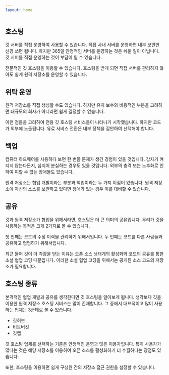 ```yaml
---
layout: home
---
```

## 호스팅
깃 서버를 직접 운영하여 사용할 수 있습니다. 직접 사내 서버를 운영하면 내부 보안만 신경 쓰면 됩니다. 하지만 365일 안정적인 서버를 운영하는 것은 쉬운 일이 아닙니다. 깃 서버를 직접 운영하는 것이 부담이 될 수 있습니다.  

전문적인 깃 호스팅을 이용할 수 있습니다. 호스팅을 받게 되면 직접 서버를 관리하지 않아도 쉽게 원격 저장소를 운영할 수 있습니다.  

## 위탁 운영
원격 저장소를 직접 생성할 수도 있습니다. 하지만 유지 보수와 비용적인 부분을 고려하면 대규모의 회사가 아니라면 쉽게 결정할 수 없습니다.  

이런 점들을 고려하여 전용 깃 호스팅 서비스들이 나타나기 시작했습니다. 하지만 코드가 외부에 노출됩니다. 유료 서비스 전환은 내부 정책을 감안하여 선택해야 합니다.  

## 백업
컴퓨터 하드웨어를 사용하다 보면 한 번쯤 문제가 생긴 경험이 있을 것입니다. 갑자기 켜지지 않는다든지, 심지어 분실하는 경우도 있을 것입니다. 외부의 충격 또는 노후화로 인하여 피할 수 없는 장애들도 있습니다.  

원격 저장소는 협업 개발이라는 부분과 백업이라는 두 가지 이점이 있습니다. 원격 저장소에 자신의 소스를 보관하고 있다면 장애가 있는 경우 이를 대비할 수 있습니다.  

## 공유
깃과 원격 저장소가 협업을 위해서라면, 호스팅은 더 큰 의미의 공유입니다. 우리가 깃을 사용하는 목적은 크게 2가지로 볼 수 있습니다.  

첫 번째는 코드의 수정 이력을 관리하기 위해서입니다. 두 번째는 코드를 다른 사람들과 공유하고 협업하기 위해서입니다.  

최근 들어 깃이 더 각광을 받는 이유는 오픈 소스 생태계의 활성화와 코드의 공유를 통한 소셜 협업 코딩 때문입니다. 이러한 소셜 협업 코딩을 위해서는 공개된 소스 코드의 저장소가 필요합니다.  

## 호스팅 종류
본격적인 협업 개발과 공유를 생각한다면 깃 호스팅을 알아보게 됩니다. 생각보다 깃을 이용한 원격 저장소 호스팅 서비스는 많이 존재합니다. 그 중에서 대표적이고 많이 사용하는 업체는 3군데로 볼 수 있습니다.  

* 깃허브
* 비트버킷
* 깃랩

깃 호스팅 업체를 선택하는 기준은 안정적인 운영과 많은 이용자입니다. 특히 사용자가 많다는 것은 해당 저장소를 이용하여 오픈 소스를 활성화하기 더 수월하다는 장점도 있습니다.  

또한, 호스팅을 이용하면 쉽게 구성원 간의 저장소 접근 권한을 설정할 수 있습니다.  
